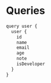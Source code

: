 # Queries

```javascript
query user {
  user {
    id
    name
    email
    age
    note
    isDeveloper
  }
}
```
